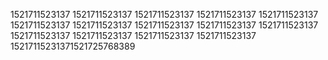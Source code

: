 1521711523137
1521711523137
1521711523137
1521711523137
1521711523137
1521711523137
1521711523137
1521711523137
1521711523137
1521711523137
1521711523137
1521711523137
1521711523137
1521711523137
15217115231371521725768389